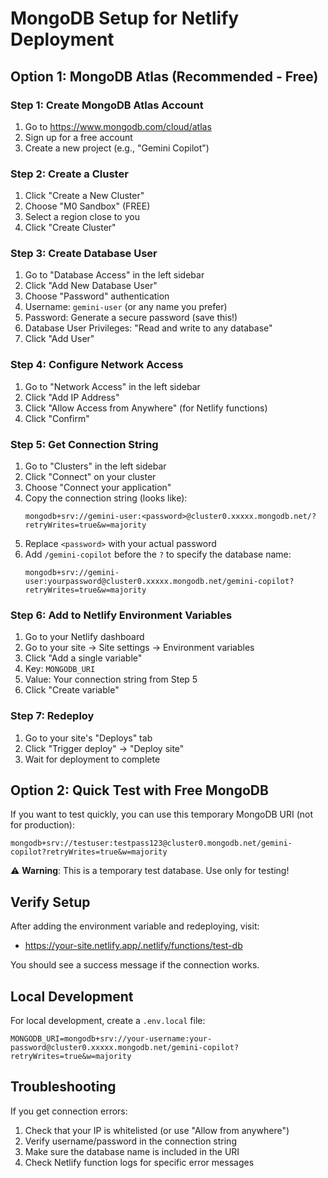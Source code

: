 # MongoDB Setup for Netlify Deployment

## Option 1: MongoDB Atlas (Recommended - Free)

### Step 1: Create MongoDB Atlas Account
1. Go to https://www.mongodb.com/cloud/atlas
2. Sign up for a free account
3. Create a new project (e.g., "Gemini Copilot")

### Step 2: Create a Cluster
1. Click "Create a New Cluster"
2. Choose "M0 Sandbox" (FREE)
3. Select a region close to you
4. Click "Create Cluster"

### Step 3: Create Database User
1. Go to "Database Access" in the left sidebar
2. Click "Add New Database User"
3. Choose "Password" authentication
4. Username: `gemini-user` (or any name you prefer)
5. Password: Generate a secure password (save this!)
6. Database User Privileges: "Read and write to any database"
7. Click "Add User"

### Step 4: Configure Network Access
1. Go to "Network Access" in the left sidebar
2. Click "Add IP Address"
3. Click "Allow Access from Anywhere" (for Netlify functions)
4. Click "Confirm"

### Step 5: Get Connection String
1. Go to "Clusters" in the left sidebar
2. Click "Connect" on your cluster
3. Choose "Connect your application"
4. Copy the connection string (looks like):
   ```
   mongodb+srv://gemini-user:<password>@cluster0.xxxxx.mongodb.net/?retryWrites=true&w=majority
   ```
5. Replace `<password>` with your actual password
6. Add `/gemini-copilot` before the `?` to specify the database name:
   ```
   mongodb+srv://gemini-user:yourpassword@cluster0.xxxxx.mongodb.net/gemini-copilot?retryWrites=true&w=majority
   ```

### Step 6: Add to Netlify Environment Variables
1. Go to your Netlify dashboard
2. Go to your site → Site settings → Environment variables
3. Click "Add a single variable"
4. Key: `MONGODB_URI`
5. Value: Your connection string from Step 5
6. Click "Create variable"

### Step 7: Redeploy
1. Go to your site's "Deploys" tab
2. Click "Trigger deploy" → "Deploy site"
3. Wait for deployment to complete

## Option 2: Quick Test with Free MongoDB

If you want to test quickly, you can use this temporary MongoDB URI (not for production):

```
mongodb+srv://testuser:testpass123@cluster0.mongodb.net/gemini-copilot?retryWrites=true&w=majority
```

⚠️ **Warning**: This is a temporary test database. Use only for testing!

## Verify Setup

After adding the environment variable and redeploying, visit:
- https://your-site.netlify.app/.netlify/functions/test-db

You should see a success message if the connection works.

## Local Development

For local development, create a `.env.local` file:
```
MONGODB_URI=mongodb+srv://your-username:your-password@cluster0.xxxxx.mongodb.net/gemini-copilot?retryWrites=true&w=majority
```

## Troubleshooting

If you get connection errors:
1. Check that your IP is whitelisted (or use "Allow from anywhere")
2. Verify username/password in the connection string
3. Make sure the database name is included in the URI
4. Check Netlify function logs for specific error messages
